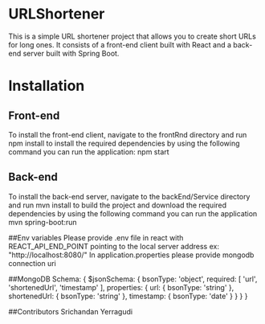 # URLShortener
This is a simple URL shortener project that allows you to create short URLs for long ones. It consists of a front-end client built with React and a back-end server built with Spring Boot.

# Installation
## Front-end
To install the front-end client, navigate to the frontRnd directory and run npm install to install the required dependencies 
by using the following command you can run the application:
npm start   

## Back-end
To install the back-end server, navigate to the backEnd/Service directory and run mvn install to build the project and download the required dependencies
by using the following command you can run the application
mvn spring-boot:run

##Env variables
Please provide .env file in react with REACT_API_END_POINT pointing to the local server address ex: "http://localhost:8080/"
In application.properties please provide mongodb connection uri

##MongoDB Schema:
{
  $jsonSchema: {
    bsonType: 'object',
    required: [
      'url',
      'shortenedUrl',
      'timestamp'
    ],
    properties: {
      url: {
        bsonType: 'string'
      },
      shortenedUrl: {
        bsonType: 'string'
      },
      timestamp: {
        bsonType: 'date'
      }
    }
  }
}

##Contributors
Srichandan Yerragudi
